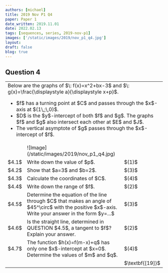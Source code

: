 ```yaml
---
authors: [michael]
title: 2019 Nov P1 Q4
paper: Paper 1
date_written: 2019.11.01
date: 2022.02.13
tags: [sequences, series, 2019-nov-p1]
images: ['/static/images/2019/nov_p1_q4.jpg']
layout:
draft: false
blog: true
---
```


## Question 4

<table class="border-collapse">
  <tbody>
    <tr>
      <td colSpan='3'>Below are the graphs of $\: f(x)=x^2+bx-3$ and $\: g(x)=\frac{\displaystyle a}{\displaystyle x+p}$.<ul>
          <li>$f$ has a turning point at $C$ and passes through the $x$-axis at $(1\,;\,0)$.</li>
          <li>$D$ is the $y$-intercept of both $f$ and $g$. The graphs $f$ and $g$ also intersect each other at $E$ and $J$.</li>
          <li>The vertical asymptote of $g$ passes through the $x$-intercept of $f$.</li></ul></td>
    </tr> 
    <tr>
      <td></td>
      <td>![Image](/static/images/2019/nov_p1_q4.jpg)</td>
      <td></td>
    </tr>
    <tr>
      <td>$4.1$</td>
      <td>Write down the value of $p$.</td>
      <td>$(1)$</td>
    </tr>
    <tr>
      <td>$4.2$</td>
      <td>Show that $a=3$ and $b=2$.</td>
      <td>$(3)$</td>
    </tr>
    <tr>
      <td>$4.3$</td>
      <td>Calculate the coordinates of $C$.</td>
      <td>$(4)$</td>
    </tr>
    <tr>
      <td>$4.4$</td>
      <td>Write down the range of $f$.</td>
      <td>$(2)$</td>
    </tr>
    <tr>
      <td>$4.5$</td>
      <td>Determine the equation of the line through $C$ that makes an angle of $45^\circ$ with the positive $x$-axis. Write your answer in the form $y=...$</td>
      <td>$(3)$</td>
    </tr>
    <tr>
      <td>$4.6$</td>
      <td>Is the straight line, determined in QUESTION $4.5$, a tangent to $f$? Explain your answer.</td>
      <td>$(2)$</td>
    </tr>
    <tr>
      <td>$4.7$</td>
      <td>The function $h(x)=f(m-x)+q$ has only one $x$-intercept at $x=0$. Determine the values of $m$ and $q$.</td>
      <td>$(4)$</td>
    </tr>
    <tr>
      <td></td>
      <td></td>
      <td>$\textbf{[19]}$</td>
    </tr>
  </tbody>
</table>
